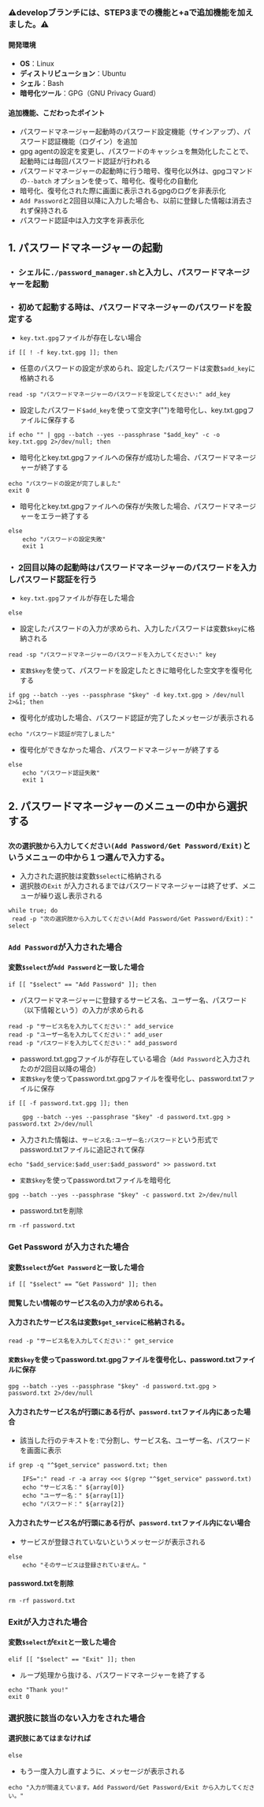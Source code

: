### ⚠️developブランチには、STEP3までの機能と+aで追加機能を加えました。⚠️

#### 開発環境
 - **OS**：Linux
 - **ディストリビューション**：Ubuntu
 - **シェル**：Bash
 - **暗号化ツール**：GPG（GNU Privacy Guard）

#### 追加機能、こだわったポイント
 - パスワードマネージャー起動時のパスワード設定機能（サインアップ）、パスワード認証機能（ログイン）を追加
 - gpg agentの設定を変更し、パスワードのキャッシュを無効化したことで、起動時には毎回パスワード認証が行われる
 - パスワードマネージャーの起動時に行う暗号、復号化以外は、gpgコマンドの`--batch` オプションを使って、暗号化、復号化の自動化
 - 暗号化、復号化された際に画面に表示されるgpgのログを非表示化
 - `Add Password`と2回目以降に入力した場合も、以前に登録した情報は消去されず保持される
 - パスワード認証中は入力文字を非表示化

## 1. パスワードマネージャーの起動
### ・ シェルに`./password_manager.sh`と入力し、パスワードマネージャーを起動

### ・ 初めて起動する時は、パスワードマネージャーのパスワードを設定する

- `key.txt.gpg`ファイルが存在しない場合
```
if [[ ! -f key.txt.gpg ]]; then
```
- 任意のパスワードの設定が求められ、設定したパスワードは変数`$add_key`に格納される
```
read -sp "パスワードマネージャーのパスワードを設定してください:" add_key
```
- 設定したパスワード`$add_key`を使って空文字("")を暗号化し、key.txt.gpgファイルに保存する
```
if echo "" | gpg --batch --yes --passphrase "$add_key" -c -o key.txt.gpg 2>/dev/null; then
```
- 暗号化とkey.txt.gpgファイルへの保存が成功した場合、パスワードマネージャーが終了する
```
echo "パスワードの設定が完了しました"
exit 0
```
- 暗号化とkey.txt.gpgファイルへの保存が失敗した場合、パスワードマネージャーをエラー終了する
```
else
    echo "パスワードの設定失敗"
    exit 1
```

### ・ 2回目以降の起動時はパスワードマネージャーのパスワードを入力しパスワード認証を行う

- `key.txt.gpg`ファイルが存在した場合
```
else
```
- 設定したパスワードの入力が求められ、入力したパスワードは変数`$key`に格納される
```
read -sp "パスワードマネージャーのパスワードを入力してください:" key
```
- `変数$key`を使って、パスワードを設定したときに暗号化した空文字を復号化する
```
if gpg --batch --yes --passphrase "$key" -d key.txt.gpg > /dev/null 2>&1; then
```
- 復号化が成功した場合、パスワード認証が完了したメッセージが表示される
```
echo "パスワード認証が完了しました"
```
- 復号化ができなかった場合、パスワードマネージャーが終了する
```
else
    echo "パスワード認証失敗"
    exit 1
```
## 2. パスワードマネージャーのメニューの中から選択する

### `次の選択肢から入力してください(Add Password/Get Password/Exit)`というメニューの中から１つ選んで入力する。
- 入力された選択肢は変数`$select`に格納される
- 選択肢の`Exit` が入力されるまではパスワードマネージャーは終了せず、メニューが繰り返し表示される

```
while true; do
 read -p "次の選択肢から入力してください(Add Password/Get Password/Exit)：" select
```
### `Add Password`が入力された場合

#### 変数`$select`が`Add Password`と一致した場合
```
if [[ "$select" == "Add Password" ]]; then
```
- パスワードマネージャーに登録するサービス名、ユーザー名、パスワード（以下情報という）の入力が求められる
```
read -p "サービス名を入力してください：" add_service
read -p "ユーザー名を入力してください：" add_user
read -p "パスワードを入力してください：" add_password

```
- password.txt.gpgファイルが存在している場合（`Add Password`と入力されたのが2回目以降の場合）
- `変数$key`を使ってpassword.txt.gpgファイルを復号化し、password.txtファイルに保存
```
if [[ -f password.txt.gpg ]]; then

    gpg --batch --yes --passphrase "$key" -d password.txt.gpg > password.txt 2>/dev/null
```
- 入力された情報は、`サービス名:ユーザー名:パスワード`という形式でpassword.txtファイルに追記されて保存
```
echo "$add_service:$add_user:$add_password" >> password.txt
```
- `変数$key`を使ってpassword.txtファイルを暗号化
```
gpg --batch --yes --passphrase "$key" -c password.txt 2>/dev/null
```
- password.txtを削除
```
rm -rf password.txt
```

### Get Password が入力された場合

#### 変数`$select`が`Get Password`と一致した場合
```
if [[ "$select" == “Get Password" ]]; then
```
#### 閲覧したい情報のサービス名の入力が求められる。
#### 入力されたサービス名は変数`$get_service`に格納される。
```
read -p "サービス名を入力してください：" get_service
```
#### `変数$key`を使ってpassword.txt.gpgファイルを復号化し、password.txtファイルに保存
```
gpg --batch --yes --passphrase "$key" -d password.txt.gpg > password.txt 2>/dev/null
```
#### 入力されたサービス名が行頭にある行が、`password.txt`ファイル内にあった場合
- 該当した行のテキストを`:`で分割し、サービス名、ユーザー名、パスワードを画面に表示
```
if grep -q "^$get_service" password.txt; then

    IFS=":" read -r -a array <<< $(grep "^$get_service" password.txt)
    echo "サービス名：" ${array[0]}
    echo "ユーザー名：" ${array[1]}
    echo "パスワード：" ${array[2]}

```
#### 入力されたサービス名が行頭にある行が、`password.txt`ファイル内にない場合
- サービスが登録されていないというメッセージが表示される
```
else
    echo "そのサービスは登録されていません。"
```

#### password.txtを削除
```
rm -rf password.txt
```
### Exitが入力された場合
#### 変数`$select`が`Exit`と一致した場合
```
elif [[ "$select" == "Exit" ]]; then
```
- ループ処理から抜ける、パスワードマネージャーを終了する
```
echo "Thank you!"
exit 0
```

### 選択肢に該当のない入力をされた場合

#### 選択肢にあてはまなければ
```
else
```
- もう一度入力し直すように、メッセージが表示される
```
echo "入力が間違えています。Add Password/Get Password/Exit から入力してください。"
```
































































































































































































